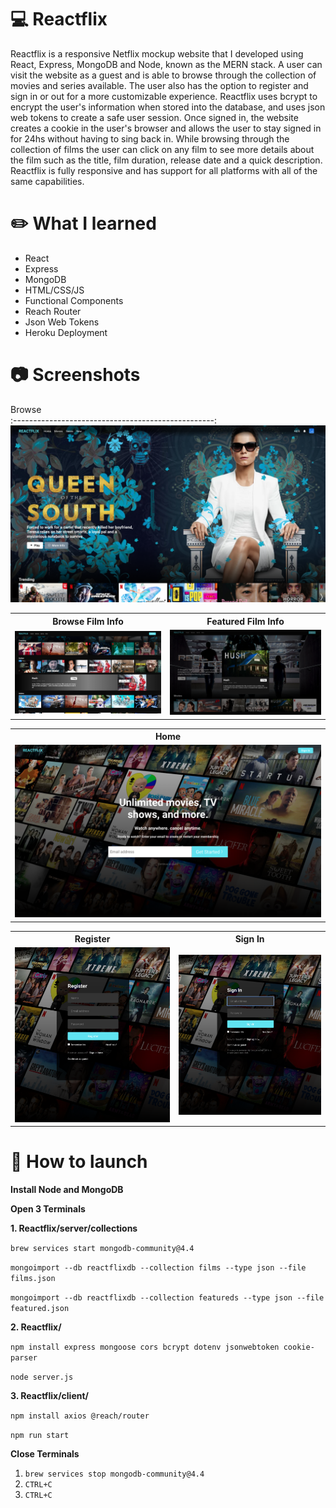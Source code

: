 # :computer: Reactflix
Reactflix is a responsive Netflix mockup website that I developed using React, Express, MongoDB and Node, known as the MERN stack. A user can visit the website as a guest and is able to browse through
the collection of movies and series available. The user also has the option to register and sign in or out for a more customizable experience. Reactflix uses bcrypt to encrypt the user's information when stored into the database, and uses json web tokens to create a safe user session. Once signed in, the website creates a cookie in the user's browser and allows the user to stay signed in for 24hs without having to sing back in. While browsing through the collection of films the user can click on any film to see more details about the film such as the title, film duration, release date and a quick description. Reactflix is fully responsive and has support for all platforms with all of the same capabilities.

# :pencil2: What I learned 
* React
* Express
* MongoDB
* HTML/CSS/JS
* Functional Components
* Reach Router
* Json Web Tokens
* Heroku Deployment

# :camera: Screenshots
Browse             
:--------------------------------------------------:
![](client/public/screenshots/screenshot-0.png)
<div align="center">
  <table>
    <tbody>
      <tr>
        <th align="center">Browse Film Info</th>
        <th align="center">Featured Film Info</th>
      </tr>
      <tr>
        <td><img src="client/public/screenshots/screenshot-4.png" alt=""></td>
        <td><img src="client/public/screenshots/screenshot-5.png" alt=""></td>
      </tr>
    </tbody>
  </table>
</div>
<div align="center">
  <table>
    <tbody>
      <tr>
        <th align="center">Home</th>
      </tr>
      <tr>
        <td><img src="client/public/screenshots/screenshot-1.png" alt=""></td>
      </tr>
    </tbody>
  </table>
</div>
<div align="center">
  <table>
    <tbody>
      <tr>
        <th align="center">Register</th>
        <th align="center">Sign In</th>
      </tr>
      <tr>
        <td><img src="client/public/screenshots/screenshot-2.png" alt=""></td>
        <td><img src="client/public/screenshots/screenshot-3.png" alt=""></td>
      </tr>
    </tbody>
  </table>
</div>

# :rocket: How to launch
**Install Node and MongoDB**

**Open 3 Terminals**

**1. Reactflix/server/collections**

```brew services start mongodb-community@4.4```

```mongoimport --db reactflixdb --collection films --type json --file films.json```

```mongoimport --db reactflixdb --collection featureds --type json --file featured.json```

**2. Reactflix/**

```npm install express mongoose cors bcrypt dotenv jsonwebtoken cookie-parser```

```node server.js```

**3. Reactflix/client/**

```npm install axios @reach/router```

```npm run start```

**Close Terminals**
1. ```brew services stop mongodb-community@4.4```
2. ```CTRL+C```
3. ```CTRL+C```
